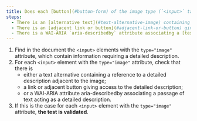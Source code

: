 ```yaml
---
title: Does each [button](#button-form) of the image type (`<input>` tag with the `type="image"` attribute) [conveying information](#image-conveying-information), which requires a [detailed description](#detailed-description-image), meet one of these conditions?
steps:
  - There is an [alternative text](#text-alternative-image) containing a reference to a [detailed description](#detailed-description-image) adjacent to the image.
  - There is an [adjacent link or button](#adjacent-link-or-button) giving access to the [detailed description](#detailed-description-image).
  - There is a WAI-ARIA `aria-describedby` attribute associating a [text passage](#passage-of-text-linked-by-aria-labelledby-or-aria-describedby) acting as [detailed description](#detailed-description-image).
---
```


1. Find in the document the `<input>` elements with the `type="image"` attribute, which contain information requiring a detailed description.
2. For each `<input>` element with the `type="image"` attribute, check that there is
   - either a text alternative containing a reference to a detailed description adjacent to the image;
   - a link or adjacent button giving access to the detailed description;
   - or a WAI-ARIA attribute aria-describedby associating a passage of text acting as a detailed description.
3. If this is the case for each `<input>` element with the `type="image"` attribute, **the test is validated**.
